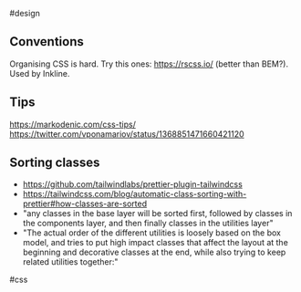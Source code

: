 #design

## Conventions

Organising CSS is hard.
Try this ones: https://rscss.io/ (better than BEM?). Used by Inkline.

## Tips

https://markodenic.com/css-tips/
https://twitter.com/vponamariov/status/1368851471660421120


## Sorting classes

- https://github.com/tailwindlabs/prettier-plugin-tailwindcss
- https://tailwindcss.com/blog/automatic-class-sorting-with-prettier#how-classes-are-sorted
- "any classes in the base layer will be sorted first, followed by classes in the components layer, and then finally classes in the utilities layer"
- "The actual order of the different utilities is loosely based on the box model, and tries to put high impact classes that affect the layout at the beginning and decorative classes at the end, while also trying to keep related utilities together:"

<!-- Keywords -->
#css
<!-- /Keywords -->
